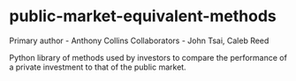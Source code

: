 # public-market-equivalent-methods
Primary author - Anthony Collins
Collaborators - John Tsai, Caleb Reed

Python library of methods used by investors to compare the performance of a private investment to that of the public market.

